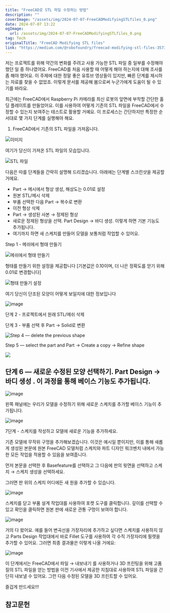 ```yaml
---
title: "FreeCAD로 STL 파일 수정하는 방법"
description: ""
coverImage: "/assets/img/2024-07-07-FreeCADModifyingSTLfiles_0.png"
date: 2024-07-07 13:22
ogImage: 
  url: /assets/img/2024-07-07-FreeCADModifyingSTLfiles_0.png
tag: Tech
originalTitle: "FreeCAD Modifying STL files"
link: "https://medium.com/@robofoundry/freecad-modifying-stl-files-35730ab38dee"
---
```



저는 프로젝트를 위해 약간의 변화를 주려고 사용 가능한 STL 파일 중 일부를 수정해야 했던 일 중 하나였어요. FreeCAD를 처음 사용할 때 어떻게 해야 하는지에 대해 조사를 좀 해야 했어요. 이 주제에 대한 정말 좋은 유튜브 영상들이 있지만, 빠른 단계를 제시하는 자료를 찾을 수 없었죠. 이렇게 문서를 제공해 봄으로써 누군가에게 도움이 될 수 있기를 바라요.

최근에는 FreeCAD에서 Raspberry Pi 카메라를 최신 로봇의 앞면에 부착할 간단한 홀딩 플레이트를 만들었어요. 이를 사용하여 어떻게 기존의 STL 파일을 FreeCAD에서 수정할 수 있는지 보여주는 테스트로 활용할 거예요. 이 프로세스는 간단하지만 특정한 순서대로 몇 가지 단계를 실행해야 해요.

1. FreeCAD에서 기존의 STL 파일을 가져옵니다.

![이미지](/assets/img/2024-07-07-FreeCADModifyingSTLfiles_0.png)

<div class="content-ad"></div>

여기가 당신이 가져온 STL 파일의 모습입니다.

![STL 파일](/assets/img/2024-07-07-FreeCADModifyingSTLfiles_1.png)

다음은 따를 단계들을 간략히 설명해 드리겠습니다. 아래에는 단계별 스크린샷을 제공할 거에요.

- Part → 메시에서 형상 생성, 해상도는 0.01로 설정
- 원본 STL/메시 삭제
- 부품 선택한 다음 Part → 복수로 변환
- 이전 형상 삭제
- Part → 생성된 사본 → 정제된 형상
- 새로운 정제된 형상을 선택. Part Design → 바디 생성. 이렇게 하면 기본 기능도 추가됩니다.
- 여기까지 하면 새 스케치를 만들어 모델을 보통처럼 작업할 수 있어요.

<div class="content-ad"></div>

Step 1 - 메쉬에서 형태 만들기

![메쉬에서 형태 만들기](/assets/img/2024-07-07-FreeCADModifyingSTLfiles_2.png)

형태를 만들기 위한 설정을 제공합니다 [기본값은 0.10이며, 더 나은 정확도를 얻기 위해 0.01로 변경합니다]

![형태 만들기 설정](/assets/img/2024-07-07-FreeCADModifyingSTLfiles_3.png)

<div class="content-ad"></div>

여기 당신이 단조된 모양이 어떻게 보일지에 대한 정보입니다

![image](/assets/img/2024-07-07-FreeCADModifyingSTLfiles_4.png)

단계 2 - 프로젝트에서 원래 STL/메쉬 삭제

단계 3 - 부품 선택 후 Part → Solid로 변환

<div class="content-ad"></div>


![Step 4 — delete the previous shape](/assets/img/2024-07-07-FreeCADModifyingSTLfiles_5.png)

Step 5 — select the part and Part → Create a copy → Refine shape

![](/assets/img/2024-07-07-FreeCADModifyingSTLfiles_6.png)


<div class="content-ad"></div>

## 단계 6 — 새로운 수정된 모양 선택하기. Part Design → 바디 생성 . 이 과정을 통해 베이스 기능도 추가됩니다.

![image](/assets/img/2024-07-07-FreeCADModifyingSTLfiles_7.png)

왼쪽 패널에는 우리가 모델을 수정하기 위해 새로운 스케치를 추가할 베이스 기능이 추가됩니다.

![image](/assets/img/2024-07-07-FreeCADModifyingSTLfiles_8.png)

<div class="content-ad"></div>

7단계 - 스케치를 작성하고 모델에 새로운 기능을 추가하세요.

기존 모델에 무작위 구멍을 추가해보겠습니다. 이것은 예시일 뿐이지만, 이를 통해 새롭게 생성된 본문에 원본 FreeCAD 모델처럼 스케치와 파트 디자인 워크벤치 내에서 가능한 모든 작업을 적용할 수 있음을 보여줍니다.

먼저 본문을 선택한 후 Basefeature를 선택하고 그 다음에 판의 윗면을 선택하고 스케치 → 스케치 생성을 선택하세요.

<div class="content-ad"></div>

그러면 판 위의 스케치 어디에든 새 원을 추가할 수 있습니다.

![image](/assets/img/2024-07-07-FreeCADModifyingSTLfiles_10.png)

스케치를 닫고 부품 설계 작업대를 사용하여 포켓 도구를 클릭합니다. 깊이를 선택할 수 있고 확인을 클릭하면 원본 판에 새로운 관통 구멍이 보여야 합니다.

![image](/assets/img/2024-07-07-FreeCADModifyingSTLfiles_11.png)

<div class="content-ad"></div>

거의 다 왔어요. 예를 들어 변곡선을 가장자리에 추가하고 싶다면 스케치를 사용하지 않고 Parts Design 작업대에서 바로 Fillet 도구를 사용하여 각 수직 가장자리에 필렛을 추가할 수 있어요. 그러면 최종 결과물은 이렇게 나올 거에요:

![image](/assets/img/2024-07-07-FreeCADModifyingSTLfiles_12.png)

이 단계에서는 FreeCAD에서 파일 → 내보내기 를 사용하거나 3D 프린팅을 위해 고품질의 STL 파일을 얻는 방법을 이전 기사에서 제공한 지침대로 사용하여 STL 파일을 간단히 내보낼 수 있어요. 그런 다음 수정된 모델을 3D 프린트할 수 있어요.

즐겁게 만드세요!!!

<div class="content-ad"></div>

## 참고문헌
